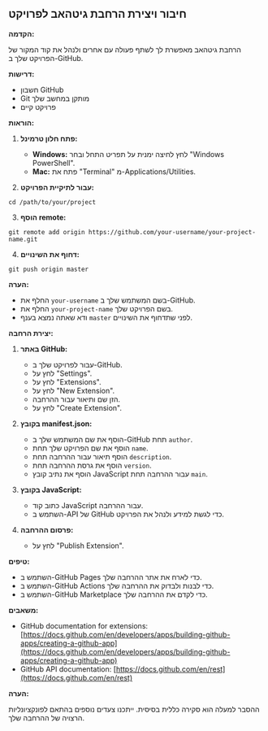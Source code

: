 ## חיבור ויצירת הרחבת גיטהאב לפרויקט

**הקדמה:**

הרחבת גיטהאב מאפשרת לך לשתף פעולה עם אחרים ולנהל את קוד המקור של הפרויקט שלך ב-GitHub.

**דרישות:**

* חשבון GitHub
* Git מותקן במחשב שלך
* פרויקט קיים

**הוראות:**

1. **פתח חלון טרמינל:**
    - **Windows:** לחץ לחיצה ימנית על תפריט התחל ובחר "Windows PowerShell".
    - **Mac:** פתח את "Terminal" מ-Applications/Utilities.

2. **עבור לתיקיית הפרויקט:**

```
cd /path/to/your/project
```

3. **הוסף remote:**

```
git remote add origin https://github.com/your-username/your-project-name.git
```

4. **דחוף את השינויים:**

```
git push origin master
```

**הערה:**

* החלף את `your-username` בשם המשתמש שלך ב-GitHub.
* החלף את `your-project-name` בשם הפרויקט שלך.
* ודא שאתה נמצא בענף `master` לפני שתדחוף את השינויים.

**יצירת הרחבה:**

1. **באתר GitHub:**
    - עבור לפרויקט שלך ב-GitHub.
    - לחץ על "Settings".
    - לחץ על "Extensions".
    - לחץ על "New Extension".
    - הזן שם ותיאור עבור ההרחבה.
    - לחץ על "Create Extension".

2. **בקובץ manifest.json:**

    - הוסף את שם המשתמש שלך ב-GitHub תחת `author`.
    - הוסף את שם הפרויקט שלך תחת `name`.
    - הוסף תיאור עבור ההרחבה תחת `description`.
    - הוסף את גרסת ההרחבה תחת `version`.
    - הוסף את נתיב קובץ JavaScript עבור ההרחבה תחת `main`.

3. **בקובץ JavaScript:**

    - כתוב קוד JavaScript עבור ההרחבה.
    - השתמש ב-API של GitHub כדי לגשת למידע ולנהל את הפרויקט.

4. **פרסום ההרחבה:**

    - לחץ על "Publish Extension".

**טיפים:**

* השתמש ב-GitHub Pages כדי לארח את אתר ההרחבה שלך.
* השתמש ב-GitHub Actions כדי לבנות ולבדוק את ההרחבה שלך.
* השתמש ב-GitHub Marketplace כדי לקדם את ההרחבה שלך.

**משאבים:**

* GitHub documentation for extensions: [https://docs.github.com/en/developers/apps/building-github-apps/creating-a-github-app](https://docs.github.com/en/developers/apps/building-github-apps/creating-a-github-app)
* GitHub API documentation: [https://docs.github.com/en/rest](https://docs.github.com/en/rest)

**הערה:**

ההסבר למעלה הוא סקירה כללית בסיסית. ייתכנו צעדים נוספים בהתאם לפונקציונליות הרצויה של ההרחבה שלך.
